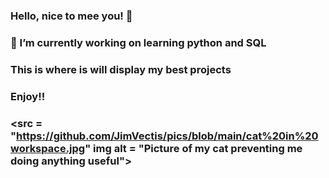### Hello, nice to mee you! 👋
### 🔭 I’m currently working on learning python and SQL
### This is where is will display my best projects
### Enjoy!!
### <picture>
###  <src = "https://github.com/JimVectis/pics/blob/main/cat%20in%20workspace.jpg" img alt = "Picture of my cat preventing me doing anything useful">
### </picture>




<!--
**JimVectis/JimVectis** is a ✨ _special_ ✨ repository because its `README.md` (this file) appears on your GitHub profile.

Here are some ideas to get you started:

- 🔭 I’m currently working on ...
- 🌱 I’m currently learning ...
- 👯 I’m looking to collaborate on ...
- 🤔 I’m looking for help with ...
- 💬 Ask me about ...
- 📫 How to reach me: ...
- 😄 Pronouns: ...
- ⚡ Fun fact: ...
-->
